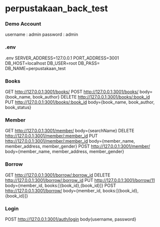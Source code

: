 # perpustakaan_back_test

### Demo Account
username : admin
password : admin

### .env
.env
SERVER_ADDRESS=127.0.0.1
PORT_ADDRESS=3001
DB_HOST=localhost
DB_USER=root
DB_PASS=
DB_NAME=perpustakaan_test

### Books
GET http://127.0.0.1:3001/books/
POST http://127.0.0.1:3001/books/ body={book_name, book_author}
DELETE http://127.0.0.1:3001/books/:book_id
PUT http://127.0.0.1:3001/books/:book_id body={book_name, book_author, book_status}

### Member
GET http://127.0.0.1:3001/member/ body={searchName}
DELETE http://127.0.0.1:3001/member/:member_id
PUT http://127.0.0.1:3001/member/:member_id body={member_name, member_address, member_gender}
POST http://127.0.0.1:3001/member/ body={member_name, member_address, member_gender}

### Borrow 
GET http://127.0.0.1:3001/borrow/:borrow_id
DELETE http://127.0.0.1:3001/borrow/:borrow_id
PUT http://127.0.0.1:3001/borrow/11 body={member_id, books:[{book_id},{book_id}]}
POST http://127.0.0.1:3001/borrow/ body={member_id, books:[{book_id},{book_id}]}

### Login
POST http://127.0.0.1:3001/auth/login  body{username, password}
